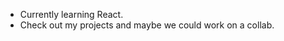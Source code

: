 - Currently learning React.
- Check out my projects and maybe we could work on a collab.

<!---
Esaius2058/Esaius2058 is a ✨ special ✨ repository because its `README.md` (this file) appears on your GitHub profile.
You can click the Preview link to take a look at your changes.
--->
